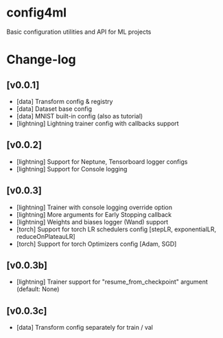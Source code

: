 # config4ml
Basic configuration utilities and API for ML projects


# Change-log

## [v0.0.1]

- [data] Transform config & registry
- [data] Dataset base config
- [data] MNIST built-in config (also as tutorial)
- [lightning] Lightning trainer config with callbacks support

## [v0.0.2]
- [lightning] Support for Neptune, Tensorboard logger configs
- [lightning] Support for Console logging

## [v0.0.3]
- [lightning] Trainer with console logging override option
- [lightning] More arguments for Early Stopping callback
- [lightning] Weights and biases logger (Wand) support
- [torch] Support for torch LR schedulers config [stepLR, exponentialLR, reduceOnPlateauLR]
- [torch] Support for torch Optimizers config [Adam, SGD]

## [v0.0.3b]
- [lightning] Trainer support for "resume_from_checkpoint" argument (default: None)

## [v0.0.3c]
- [data] Transform config separately for train / val
